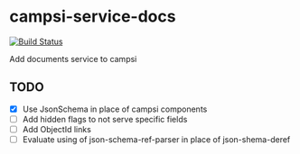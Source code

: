 # campsi-service-docs
[![Build Status](https://travis-ci.org/campsi/campsi-service-docs.svg?branch=master)](https://travis-ci.org/campsi/campsi-service-docs)


Add documents service to campsi

## TODO
 - [X] Use JsonSchema in place of campsi components
 - [ ] Add hidden flags to not serve specific fields
 - [ ] Add ObjectId links
 - [ ] Evaluate using of json-schema-ref-parser in place of json-shema-deref
